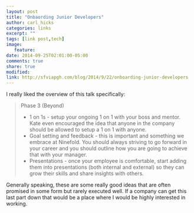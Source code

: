 ```yaml
---
layout: post
title: "Onbaording Junior Developers"
author: carl_hicks 
categories: links
excerpt: ""
tags: [link post,tech]
image:
   feature:
date: 2014-09-25T02:01:00-05:00
comments: true
share: true
modified:
link: http://sfviapgh.com/blog/2014/9/22/onboarding-junior-developers
---
```


I really liked the overview of this talk specifically:

>Phase 3 (Beyond)
>
>* 1 on 1s - setup your ongoing 1 on 1 with your boss and mentor. Kate even encouraged the idea that anyone in the company should be allowed to setup a 1 on 1 with anyone. 
>* Goal setting and feedback - this is important and something we embrace at Ninefold. You should always striving to go forward in your career and you should outline how you are going to achieve that with your manager. 
>* Presentations - once your employee is comfortable, start adding them into presentations (both internal and external) so they can grow their skills and share insights with others.

Generally speaking, these are some really good ideas that are often promised in some form but rarely executed well. If a company can get this last part down that would be a place where I would be highly interested in working.
